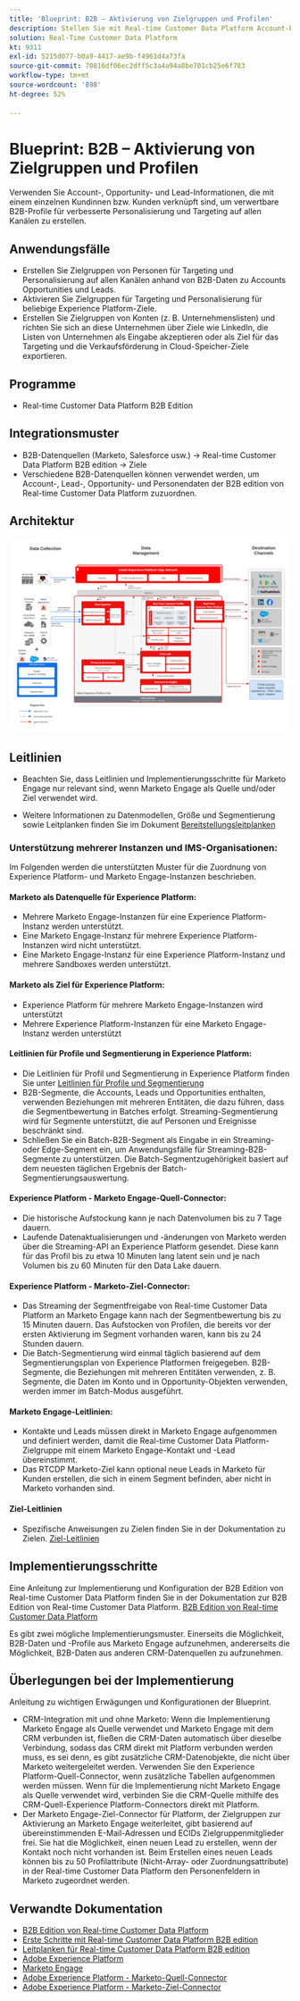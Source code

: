 ```yaml
---
title: 'Blueprint: B2B – Aktivierung von Zielgruppen und Profilen'
description: Stellen Sie mit Real-time Customer Data Platform Account-basierte Zielgruppen und profilorientierte Kundenerlebnisse bereit.
solution: Real-Time Customer Data Platform
kt: 9311
exl-id: 5215d077-b0a9-4417-ae9b-f4961d4a73fa
source-git-commit: 70816df06ec2dff5c3a4a94a8be701cb25e6f783
workflow-type: tm+mt
source-wordcount: '898'
ht-degree: 52%

---
```


# Blueprint: B2B – Aktivierung von Zielgruppen und Profilen

Verwenden Sie Account-, Opportunity- und Lead-Informationen, die mit einem einzelnen Kundinnen bzw. Kunden verknüpft sind, um verwertbare B2B-Profile für verbesserte Personalisierung und Targeting auf allen Kanälen zu erstellen.

## Anwendungsfälle

* Erstellen Sie Zielgruppen von Personen für Targeting und Personalisierung auf allen Kanälen anhand von B2B-Daten zu Accounts Opportunities und Leads.
* Aktivieren Sie Zielgruppen für Targeting und Personalisierung für beliebige Experience Platform-Ziele.
* Erstellen Sie Zielgruppen von Konten (z. B. Unternehmenslisten) und richten Sie sich an diese Unternehmen über Ziele wie LinkedIn, die Listen von Unternehmen als Eingabe akzeptieren oder als Ziel für das Targeting und die Verkaufsförderung in Cloud-Speicher-Ziele exportieren.

## Programme

* Real-time Customer Data Platform B2B Edition

## Integrationsmuster

* B2B-Datenquellen (Marketo, Salesforce usw.) -> Real-time Customer Data Platform B2B edition -> Ziele
* Verschiedene B2B-Datenquellen können verwendet werden, um Account-, Lead-, Opportunity- und Personendaten der B2B edition von Real-time Customer Data Platform zuzuordnen.

## Architektur

![Referenzarchitektur für den B2B-Aktivierungs-Blueprint](assets/b2b-activation.png)

## Leitlinien

* Beachten Sie, dass Leitlinien und Implementierungsschritte für Marketo Engage nur relevant sind, wenn Marketo Engage als Quelle und/oder Ziel verwendet wird.

* Weitere Informationen zu Datenmodellen, Größe und Segmentierung sowie Leitplanken finden Sie im Dokument [Bereitstellungsleitplanken](../experience-platform/deployment/guardrails.md)


### Unterstützung mehrerer Instanzen und IMS-Organisationen:

Im Folgenden werden die unterstützten Muster für die Zuordnung von Experience Platform- und Marketo Engage-Instanzen beschrieben.

#### Marketo als Datenquelle für Experience Platform:

* Mehrere Marketo Engage-Instanzen für eine Experience Platform-Instanz werden unterstützt.
* Eine Marketo Engage-Instanz für mehrere Experience Platform-Instanzen wird nicht unterstützt.
* Eine Marketo Engage-Instanz für eine Experience Platform-Instanz und mehrere Sandboxes werden unterstützt.

#### Marketo als Ziel für Experience Platform:

* Experience Platform für mehrere Marketo Engage-Instanzen wird unterstützt
* Mehrere Experience Platform-Instanzen für eine Marketo Engage-Instanz werden unterstützt

#### Leitlinien für Profile und Segmentierung in Experience Platform:

* Die Leitlinien für Profil und Segmentierung in Experience Platform finden Sie unter [Leitlinien für Profile und Segmentierung](https://experienceleague.adobe.com/docs/experience-platform/profile/guardrails.html?lang=de)
* B2B-Segmente, die Accounts, Leads und Opportunities enthalten, verwenden Beziehungen mit mehreren Entitäten, die dazu führen, dass die Segmentbewertung in Batches erfolgt. Streaming-Segmentierung wird für Segmente unterstützt, die auf Personen und Ereignisse beschränkt sind.
* Schließen Sie ein Batch-B2B-Segment als Eingabe in ein Streaming- oder Edge-Segment ein, um Anwendungsfälle für Streaming-B2B-Segmente zu unterstützen. Die Batch-Segmentzugehörigkeit basiert auf dem neuesten täglichen Ergebnis der Batch-Segmentierungsauswertung.

#### Experience Platform - Marketo Engage-Quell-Connector:

* Die historische Aufstockung kann je nach Datenvolumen bis zu 7 Tage dauern.
* Laufende Datenaktualisierungen und -änderungen von Marketo werden über die Streaming-API an Experience Platform gesendet. Diese kann für das Profil bis zu etwa 10 Minuten lang latent sein und je nach Volumen bis zu 60 Minuten für den Data Lake dauern.

#### Experience Platform - Marketo-Ziel-Connector:

* Das Streaming der Segmentfreigabe von Real-time Customer Data Platform an Marketo Engage kann nach der Segmentbewertung bis zu 15 Minuten dauern. Das Aufstocken von Profilen, die bereits vor der ersten Aktivierung im Segment vorhanden waren, kann bis zu 24 Stunden dauern.
* Die Batch-Segmentierung wird einmal täglich basierend auf dem Segmentierungsplan von Experience Platformen freigegeben. B2B-Segmente, die Beziehungen mit mehreren Entitäten verwenden, z. B. Segmente, die Daten im Konto und in Opportunity-Objekten verwenden, werden immer im Batch-Modus ausgeführt.

#### Marketo Engage-Leitlinien:

* Kontakte und Leads müssen direkt in Marketo Engage aufgenommen und definiert werden, damit die Real-time Customer Data Platform-Zielgruppe mit einem Marketo Engage-Kontakt und -Lead übereinstimmt.
* Das RTCDP Marketo-Ziel kann optional neue Leads in Marketo für Kunden erstellen, die sich in einem Segment befinden, aber nicht in Marketo vorhanden sind.

#### Ziel-Leitlinien

* Spezifische Anweisungen zu Zielen finden Sie in der Dokumentation zu Zielen. [Ziel-Leitlinien](https://experienceleague.adobe.com/docs/experience-platform/destinations/guardrails.html?lang=de)


## Implementierungsschritte

Eine Anleitung zur Implementierung und Konfiguration der B2B Edition von Real-time Customer Data Platform finden Sie in der Dokumentation zur B2B Edition von Real-time Customer Data Platform. [B2B Edition von Real-time Customer Data Platform](https://experienceleague.adobe.com/docs/experience-platform/rtcdp/b2b-overview.html?lang=de)

Es gibt zwei mögliche Implementierungsmuster. Einerseits die Möglichkeit, B2B-Daten und -Profile aus Marketo Engage aufzunehmen, andererseits die Möglichkeit, B2B-Daten aus anderen CRM-Datenquellen zu aufzunehmen.

## Überlegungen bei der Implementierung

Anleitung zu wichtigen Erwägungen und Konfigurationen der Blueprint.

* CRM-Integration mit und ohne Marketo:
Wenn die Implementierung Marketo Engage als Quelle verwendet und Marketo Engage mit dem CRM verbunden ist, fließen die CRM-Daten automatisch über dieselbe Verbindung, sodass das CRM direkt mit Platform verbunden werden muss, es sei denn, es gibt zusätzliche CRM-Datenobjekte, die nicht über Marketo weitergeleitet werden. Verwenden Sie den Experience Platform-Quell-Connector, wenn zusätzliche Tabellen aufgenommen werden müssen. Wenn für die Implementierung nicht Marketo Engage als Quelle verwendet wird, verbinden Sie die CRM-Quelle mithilfe des CRM-Quell-Experience Platform-Connectors direkt mit Platform.
* Der Marketo Engage-Ziel-Connector für Platform, der Zielgruppen zur Aktivierung an Marketo Engage weiterleitet, gibt basierend auf übereinstimmenden E-Mail-Adressen und ECIDs Zielgruppenmitglieder frei. Sie hat die Möglichkeit, einen neuen Lead zu erstellen, wenn der Kontakt noch nicht vorhanden ist. Beim Erstellen eines neuen Leads können bis zu 50 Profilattribute (Nicht-Array- oder Zuordnungsattribute) in der Real-time Customer Data Platform den Personenfeldern in Marketo zugeordnet werden.

## Verwandte Dokumentation

* [B2B Edition von Real-time Customer Data Platform](https://experienceleague.adobe.com/docs/experience-platform/rtcdp/b2b-overview.html?lang=de)
* [Erste Schritte mit Real-time Customer Data Platform B2B edition](https://experienceleague.adobe.com/de/docs/experience-platform/rtcdp/intro/rtcdpb2b-intro/b2b-tutorial)
* [Leitplanken für Real-time Customer Data Platform B2B edition](https://experienceleague.adobe.com/de/docs/experience-platform/rtcdp/intro/rtcdpb2b-intro/b2b-guardrails)
* [Adobe Experience Platform](https://experienceleague.adobe.com/docs/experience-platform.html?lang=de)
* [Marketo Engage](https://experienceleague.adobe.com/docs/marketo/using/home.html?lang=de)
* [Adobe Experience Platform - Marketo-Quell-Connector](https://experienceleague.adobe.com/docs/experience-platform/sources/connectors/adobe-applications/marketo/marketo.html?lang=de)
* [Adobe Experience Platform - Marketo-Ziel-Connector](https://experienceleague.adobe.com/docs/marketo/using/product-docs/core-marketo-concepts/smart-lists-and-static-lists/static-lists/push-an-adobe-experience-cloud-segment-to-a-marketo-static-list.html?lang=de)
